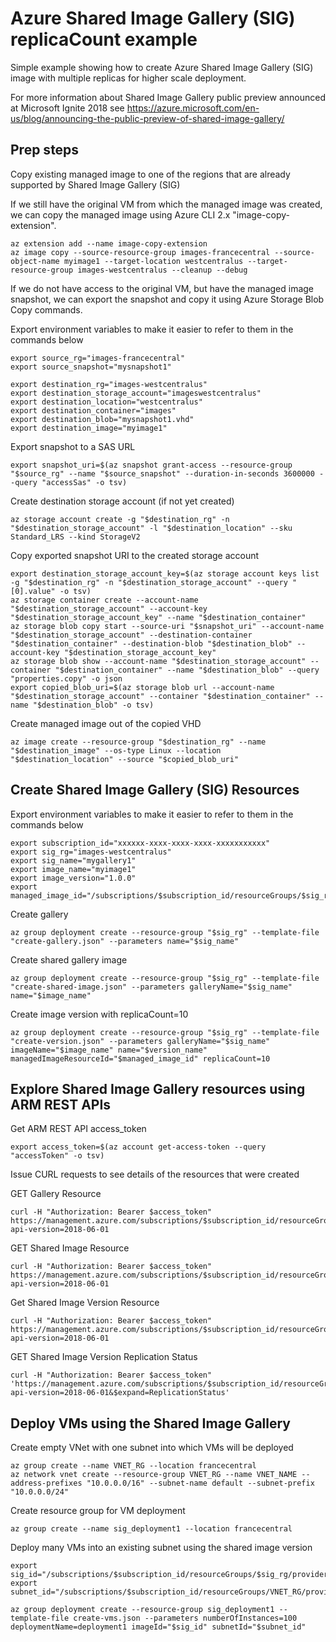 # Azure Shared Image Gallery (SIG) replicaCount  example
Simple example showing how to create Azure Shared Image Gallery (SIG) image with multiple replicas for higher scale deployment.

For more information about Shared Image Gallery public preview announced at Microsoft Ignite 2018 see https://azure.microsoft.com/en-us/blog/announcing-the-public-preview-of-shared-image-gallery/

## Prep steps
Copy existing managed image to one of the regions that are already supported by Shared Image Gallery (SIG)

If we still have the original VM from which the managed image was created, we can copy the managed image using Azure CLI 2.x "image-copy-extension".

```
az extension add --name image-copy-extension
az image copy --source-resource-group images-francecentral --source-object-name myimage1 --target-location westcentralus --target-resource-group images-westcentralus --cleanup --debug
```

If we do not have access to the original VM, but have the managed image snapshot, we can export the snapshot and copy it using Azure Storage Blob Copy commands.

Export environment variables to make it easier to refer to them in the commands below
```
export source_rg="images-francecentral"
export source_snapshot="mysnapshot1"

export destination_rg="images-westcentralus"
export destination_storage_account="imageswestcentralus"
export destination_location="westcentralus"
export destination_container="images"
export destination_blob="mysnapshot1.vhd"
export destination_image="myimage1"
```

Export snapshot to a SAS URL
```
export snapshot_uri=$(az snapshot grant-access --resource-group "$source_rg" --name "$source_snapshot" --duration-in-seconds 3600000 --query "accessSas" -o tsv)
```

Create destination storage account (if not yet created)
```
az storage account create -g "$destination_rg" -n "$destination_storage_account" -l "$destination_location" --sku Standard_LRS --kind StorageV2
```

Copy exported snapshot URI to the created storage account
```
export destination_storage_account_key=$(az storage account keys list -g "$destination_rg" -n "$destination_storage_account" --query "[0].value" -o tsv)
az storage container create --account-name "$destination_storage_account" --account-key "$destination_storage_account_key" --name "$destination_container"
az storage blob copy start --source-uri "$snapshot_uri" --account-name "$destination_storage_account" --destination-container "$destination_container" --destination-blob "$destination_blob" --account-key "$destination_storage_account_key"
az storage blob show --account-name "$destination_storage_account" --container "$destination_container" --name "$destination_blob" --query "properties.copy" -o json
export copied_blob_uri=$(az storage blob url --account-name "$destination_storage_account" --container "$destination_container" --name "$destination_blob" -o tsv)
```

Create managed image out of the copied VHD
```
az image create --resource-group "$destination_rg" --name "$destination_image" --os-type Linux --location "$destination_location" --source "$copied_blob_uri"
```

## Create Shared Image Gallery (SIG) Resources

Export environment variables to make it easier to refer to them in the commands below
```
export subscription_id="xxxxxx-xxxx-xxxx-xxxx-xxxxxxxxxxx"
export sig_rg="images-westcentralus"
export sig_name="mygallery1"
export image_name="myimage1"
export image_version="1.0.0"
export managed_image_id="/subscriptions/$subscription_id/resourceGroups/$sig_rg/providers/Microsoft.Compute/images/$image_name"
```

Create gallery
```
az group deployment create --resource-group "$sig_rg" --template-file "create-gallery.json" --parameters name="$sig_name"
```

Create shared gallery image
```
az group deployment create --resource-group "$sig_rg" --template-file "create-shared-image.json" --parameters galleryName="$sig_name" name="$image_name"
```

Create image version with replicaCount=10
```
az group deployment create --resource-group "$sig_rg" --template-file "create-version.json" --parameters galleryName="$sig_name" imageName="$image_name" name="$version_name" managedImageResourceId="$managed_image_id" replicaCount=10
```

## Explore Shared Image Gallery resources using ARM REST APIs

Get ARM REST API access_token
```
export access_token=$(az account get-access-token --query "accessToken" -o tsv)
```

Issue CURL requests to see details of the resources that were created

GET Gallery Resource
```
curl -H "Authorization: Bearer $access_token" https://management.azure.com/subscriptions/$subscription_id/resourceGroups/$sig_rg/providers/Microsoft.Compute/galleries/$sig_name?api-version=2018-06-01
```

GET Shared Image Resource
```
curl -H "Authorization: Bearer $access_token" https://management.azure.com/subscriptions/$subscription_id/resourceGroups/$sig_rg/providers/Microsoft.Compute/galleries/$sig_name/images/$image_name?api-version=2018-06-01
```

Get Shared Image Version Resource
```
curl -H "Authorization: Bearer $access_token" https://management.azure.com/subscriptions/$subscription_id/resourceGroups/$sig_rg/providers/Microsoft.Compute/galleries/$sig_name/images/$image_name/versions/$version_name?api-version=2018-06-01
```

GET Shared Image Version Replication Status
```
curl -H "Authorization: Bearer $access_token" 'https://management.azure.com/subscriptions/$subscription_id/resourceGroups/$sig_rg/providers/Microsoft.Compute/galleries/$sig_name/images/$image_name/versions/$version_name?api-version=2018-06-01&$expand=ReplicationStatus'
```
## Deploy VMs using the Shared Image Gallery

Create empty VNet with one subnet into which VMs will be deployed
```
az group create --name VNET_RG --location francecentral
az network vnet create --resource-group VNET_RG --name VNET_NAME --address-prefixes "10.0.0.0/16" --subnet-name default --subnet-prefix "10.0.0.0/24"
```

Create resource group for VM deployment
```
az group create --name sig_deployment1 --location francecentral
```

Deploy many VMs into an existing subnet using the shared image version
```
export sig_id="/subscriptions/$subscription_id/resourceGroups/$sig_rg/providers/Microsoft.Compute/galleries/$sig_name/images/$image_name/versions/$version_name"
export subnet_id="/subscriptions/$subscription_id/resourceGroups/VNET_RG/providers/Microsoft.Network/virtualNetworks/VNET_NAME/subnets/default"

az group deployment create --resource-group sig_deployment1 --template-file create-vms.json --parameters numberOfInstances=100 deploymentName=deployment1 imageId="$sig_id" subnetId="$subnet_id"
```
